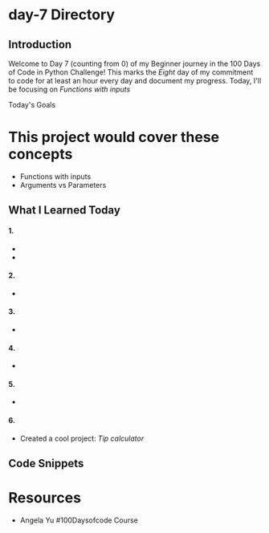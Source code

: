 # day-7 Directory

## Introduction
Welcome to Day 7 (counting from 0) of my Beginner journey in the 100 Days of Code in Python Challenge! This marks the *Eight* day of my commitment to code for at least an hour every day and document my progress. Today, I'll be focusing on *Functions with inputs*

Today's Goals
# This project would cover these concepts
- Functions with inputs
- Arguments vs Parameters

## What I Learned Today
#### 1.
- 
- 

#### 2.
- 

#### 3. 
-

#### 4. 
-

#### 5.
-

#### 6.
- Created a cool project: *Tip calculator*

## Code Snippets

# Resources
- Angela Yu #100Daysofcode Course